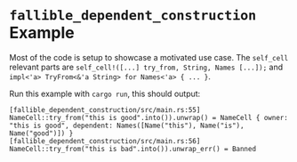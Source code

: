 # `fallible_dependent_construction` Example

Most of the code is setup to showcase a motivated use case. The `self_cell`
relevant parts are `self_cell!([...] try_from, String, Names [...]);` and
`impl<'a> TryFrom<&'a String> for Names<'a> { ... }`.

Run this example with `cargo run`, this should output:

```
[fallible_dependent_construction/src/main.rs:55] NameCell::try_from("this is good".into()).unwrap() = NameCell { owner: "this is good", dependent: Names([Name("this"), Name("is"), Name("good")]) }
[fallible_dependent_construction/src/main.rs:56] NameCell::try_from("this is bad".into()).unwrap_err() = Banned

```